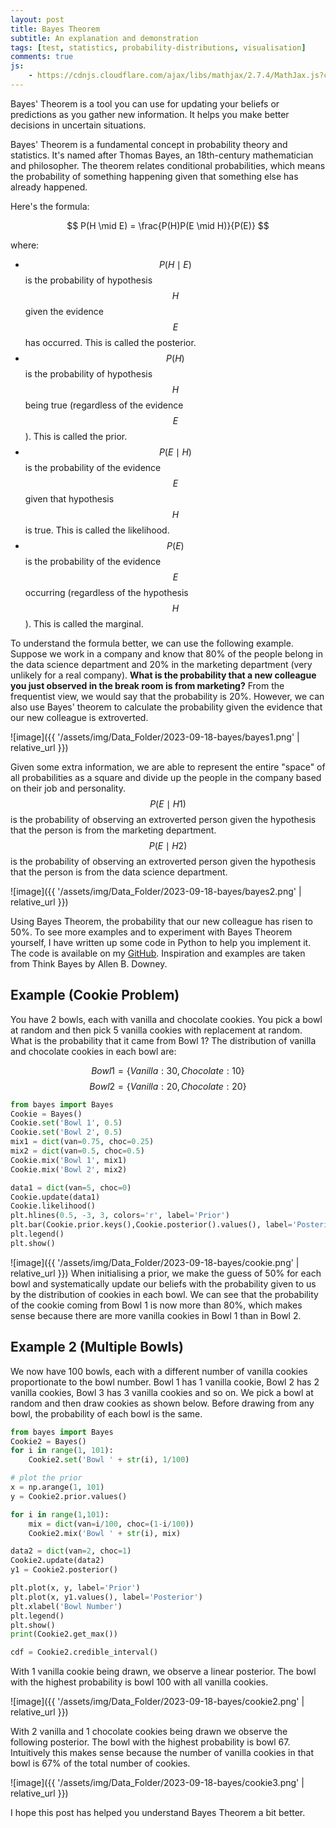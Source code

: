 ```yaml
---
layout: post
title: Bayes Theorem
subtitle: An explanation and demonstration
tags: [test, statistics, probability-distributions, visualisation]
comments: true
js:
    - https://cdnjs.cloudflare.com/ajax/libs/mathjax/2.7.4/MathJax.js?config=TeX-MML-AM_CHTML
---
```


Bayes' Theorem is a tool you can use for updating your beliefs or predictions as you gather 
new information. It helps you make better decisions in uncertain situations.

Bayes' Theorem is a fundamental concept in probability theory and statistics. It's named after Thomas Bayes, an 
18th-century mathematician and philosopher. The theorem relates conditional probabilities, which means the probability 
of something happening given that something else has already happened.

Here's the formula:

$$
P(H \mid E) = \frac{P(H)P(E \mid H)}{P(E)}
$$

where:
* $$P(H \mid E)$$ is the probability of hypothesis $$H$$ given the evidence $$E$$ has occurred. This is called the posterior.
* $$P(H)$$ is the probability of hypothesis $$H$$ being true (regardless of the evidence $$E$$). This is called the prior.
* $$P(E \mid H)$$ is the probability of the evidence $$E$$ given that hypothesis $$H$$ is true. This is called the likelihood.
* $$P(E)$$ is the probability of the evidence $$E$$ occurring (regardless of the hypothesis $$H$$). This is called the marginal.

To understand the formula better, we can use the following example. Suppose we work in a company and know that 80% of 
the people belong in the data science department and 20% in the marketing department (very unlikely for a real company). 
__What is the probability that a new colleague you just observed in the break room is from marketing?__ 
From the frequentist view, we would say that the probability is 20%. However, we can also use Bayes' theorem to 
calculate the probability given the evidence that our new colleague is extroverted.

![image]({{ '/assets/img/Data_Folder/2023-09-18-bayes/bayes1.png' | relative_url }})

Given some extra information, we are able to represent the entire "space" of all probabilities as a square and divide 
up the people in the company based on their job and personality. $$P(E \mid H1)$$ is the probability of observing an 
extroverted person given the hypothesis that the person is from the marketing department. $$P(E \mid H2)$$ is the 
probability of observing an extroverted person given the hypothesis that the person is from the data science department.

![image]({{ '/assets/img/Data_Folder/2023-09-18-bayes/bayes2.png' | relative_url }})

Using Bayes Theorem, the probability that our new colleague has risen to 50%. To see more examples and to experiment with
Bayes Theorem yourself, I have written up some code in Python to help you implement it. The code is available on my
[GitHub](https://github.com/jjo21/Bayes/blob/main/bayes.py). Inspiration and examples are taken from Think Bayes by Allen B.
Downey.

Example (Cookie Problem)
--------------------------
You have 2 bowls, each with vanilla and chocolate cookies. You pick a bowl at random and then pick 5 vanilla cookies 
with replacement at random. What is the probability that it came from Bowl 1? 
The distribution of vanilla and chocolate cookies in each bowl are:

$$Bowl1 = \{Vanilla: 30, Chocolate: 10\}$$
$$Bowl2 = \{Vanilla: 20, Chocolate: 20\}$$

```python
from bayes import Bayes
Cookie = Bayes()
Cookie.set('Bowl 1', 0.5)
Cookie.set('Bowl 2', 0.5)
mix1 = dict(van=0.75, choc=0.25)
mix2 = dict(van=0.5, choc=0.5)
Cookie.mix('Bowl 1', mix1)
Cookie.mix('Bowl 2', mix2)

data1 = dict(van=5, choc=0)
Cookie.update(data1)
Cookie.likelihood()
plt.hlines(0.5, -3, 3, colors='r', label='Prior')
plt.bar(Cookie.prior.keys(),Cookie.posterior().values(), label='Posterior')
plt.legend()
plt.show()
```

![image]({{ '/assets/img/Data_Folder/2023-09-18-bayes/cookie.png' | relative_url }})
When initialising a prior, we make the guess of 50% for each bowl and systematically update our beliefs with the 
probability given to us by the distribution of cookies in each bowl. We can see that the probability of the cookie coming
from Bowl 1 is now more than 80%, which makes sense because there are more vanilla cookies in Bowl 1 than in Bowl 2.

Example 2 (Multiple Bowls)
--------------------------
We now have 100 bowls, each with a different number of vanilla cookies proportionate to the bowl number. Bowl 1 has 1
vanilla cookie, Bowl 2 has 2 vanilla cookies, Bowl 3 has 3 vanilla cookies and so on. We pick a bowl at random and then 
draw cookies as shown below. Before drawing from any bowl, the probability of each bowl is the same. 

```python
from bayes import Bayes
Cookie2 = Bayes()
for i in range(1, 101):
    Cookie2.set('Bowl ' + str(i), 1/100)

# plot the prior
x = np.arange(1, 101)
y = Cookie2.prior.values()

for i in range(1,101):
    mix = dict(van=i/100, choc=(1-i/100))
    Cookie2.mix('Bowl ' + str(i), mix)

data2 = dict(van=2, choc=1)
Cookie2.update(data2)
y1 = Cookie2.posterior()

plt.plot(x, y, label='Prior')
plt.plot(x, y1.values(), label='Posterior')
plt.xlabel('Bowl Number')
plt.legend()
plt.show()
print(Cookie2.get_max())

cdf = Cookie2.credible_interval()
```

With 1 vanilla cookie being drawn, we observe a linear posterior. The bowl with the highest probability is bowl 100 with
all vanilla cookies.

![image]({{ '/assets/img/Data_Folder/2023-09-18-bayes/cookie2.png' | relative_url }})

With 2 vanilla and 1 chocolate cookies being drawn we observe the following posterior. The bowl with the highest probability
is bowl 67. Intuitively this makes sense because the number of vanilla cookies in that bowl is 67% of the total number of
cookies.

![image]({{ '/assets/img/Data_Folder/2023-09-18-bayes/cookie3.png' | relative_url }})

I hope this post has helped you understand Bayes Theorem a bit better.
